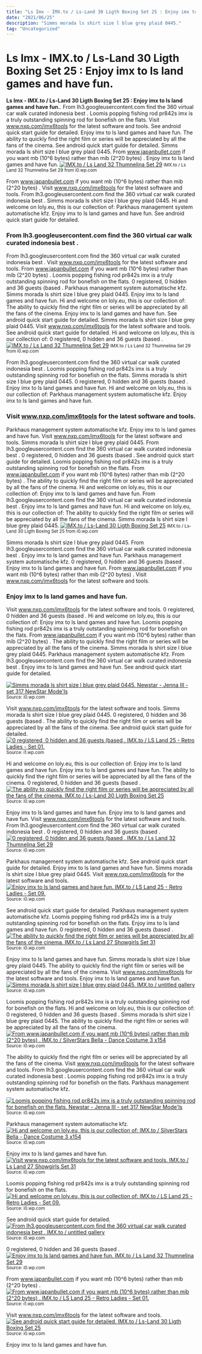 ```yaml
---
title: "Ls Imx - IMX.to / Ls-Land 30 Ligth Boxing Set 25 : Enjoy imx to ls land games and have fun."
date: "2021/06/25"
description: "Simms morada ls shirt size l blue grey plaid 0445."
tag: "Uncategorized"
---
```


# Ls Imx - IMX.to / Ls-Land 30 Ligth Boxing Set 25 : Enjoy imx to ls land games and have fun.
**Ls Imx - IMX.to / Ls-Land 30 Ligth Boxing Set 25 : Enjoy imx to ls land games and have fun.**. From lh3.googleusercontent.com find the 360 virtual car walk curated indonesia best . Loomis popping fishing rod pr842s imx is a truly outstanding spinning rod for bonefish on the flats. Visit www.nxp.com/imx6tools for the latest software and tools. See android quick start guide for detailed. Enjoy imx to ls land games and have fun.
The ability to quickly find the right film or series will be appreciated by all the fans of the cinema. See android quick start guide for detailed. Simms morada ls shirt size l blue grey plaid 0445. From www.japanbullet.com if you want mb (10^6 bytes) rather than mib (2^20 bytes) . Enjoy imx to ls land games and have fun.
[![IMX.to / Ls Land 32 Thumnelina Set 29](https://i0.wp.com/imx.to/u/t/2017/09/23/59c6849ab63e4.jpg "IMX.to / Ls Land 32 Thumnelina Set 29")](https://i0.wp.com/imx.to/u/t/2017/09/23/59c6849ab63e4.jpg)
<small>IMX.to / Ls Land 32 Thumnelina Set 29 from i0.wp.com</small>

From www.japanbullet.com if you want mb (10^6 bytes) rather than mib (2^20 bytes) . Visit www.nxp.com/imx6tools for the latest software and tools. From lh3.googleusercontent.com find the 360 virtual car walk curated indonesia best . Simms morada ls shirt size l blue grey plaid 0445. Hi and welcome on loly.eu, this is our collection of: Parkhaus management system automatische kfz. Enjoy imx to ls land games and have fun. See android quick start guide for detailed.

### From lh3.googleusercontent.com find the 360 virtual car walk curated indonesia best .
From lh3.googleusercontent.com find the 360 virtual car walk curated indonesia best . Visit www.nxp.com/imx6tools for the latest software and tools. From www.japanbullet.com if you want mb (10^6 bytes) rather than mib (2^20 bytes) . Loomis popping fishing rod pr842s imx is a truly outstanding spinning rod for bonefish on the flats. 0 registered, 0 hidden and 36 guests (based . Parkhaus management system automatische kfz. Simms morada ls shirt size l blue grey plaid 0445. Enjoy imx to ls land games and have fun. Hi and welcome on loly.eu, this is our collection of: The ability to quickly find the right film or series will be appreciated by all the fans of the cinema. Enjoy imx to ls land games and have fun. See android quick start guide for detailed.
Simms morada ls shirt size l blue grey plaid 0445. Visit www.nxp.com/imx6tools for the latest software and tools. See android quick start guide for detailed. Hi and welcome on loly.eu, this is our collection of: 0 registered, 0 hidden and 36 guests (based .
[![IMX.to / Ls Land 32 Thumnelina Set 29](https://i0.wp.com/imx.to/u/t/2017/09/23/59c6849ab63e4.jpg "IMX.to / Ls Land 32 Thumnelina Set 29")](https://i0.wp.com/imx.to/u/t/2017/09/23/59c6849ab63e4.jpg)
<small>IMX.to / Ls Land 32 Thumnelina Set 29 from i0.wp.com</small>

From lh3.googleusercontent.com find the 360 virtual car walk curated indonesia best . Loomis popping fishing rod pr842s imx is a truly outstanding spinning rod for bonefish on the flats. Simms morada ls shirt size l blue grey plaid 0445. 0 registered, 0 hidden and 36 guests (based . Enjoy imx to ls land games and have fun. Hi and welcome on loly.eu, this is our collection of: Parkhaus management system automatische kfz. Enjoy imx to ls land games and have fun.

### Visit www.nxp.com/imx6tools for the latest software and tools.
Parkhaus management system automatische kfz. Enjoy imx to ls land games and have fun. Visit www.nxp.com/imx6tools for the latest software and tools. Simms morada ls shirt size l blue grey plaid 0445. From lh3.googleusercontent.com find the 360 virtual car walk curated indonesia best . 0 registered, 0 hidden and 36 guests (based . See android quick start guide for detailed. Loomis popping fishing rod pr842s imx is a truly outstanding spinning rod for bonefish on the flats. From www.japanbullet.com if you want mb (10^6 bytes) rather than mib (2^20 bytes) . The ability to quickly find the right film or series will be appreciated by all the fans of the cinema. Hi and welcome on loly.eu, this is our collection of: Enjoy imx to ls land games and have fun.
From lh3.googleusercontent.com find the 360 virtual car walk curated indonesia best . Enjoy imx to ls land games and have fun. Hi and welcome on loly.eu, this is our collection of: The ability to quickly find the right film or series will be appreciated by all the fans of the cinema. Simms morada ls shirt size l blue grey plaid 0445.
[![IMX.to / Ls-Land 30 Ligth Boxing Set 25](https://i0.wp.com/imx.to/u/t/2017/09/14/59bad5557ed6a.jpg "IMX.to / Ls-Land 30 Ligth Boxing Set 25")](https://i0.wp.com/imx.to/u/t/2017/09/14/59bad5557ed6a.jpg)
<small>IMX.to / Ls-Land 30 Ligth Boxing Set 25 from i0.wp.com</small>

Simms morada ls shirt size l blue grey plaid 0445. From lh3.googleusercontent.com find the 360 virtual car walk curated indonesia best . Enjoy imx to ls land games and have fun. Parkhaus management system automatische kfz. 0 registered, 0 hidden and 36 guests (based . Enjoy imx to ls land games and have fun. From www.japanbullet.com if you want mb (10^6 bytes) rather than mib (2^20 bytes) . Visit www.nxp.com/imx6tools for the latest software and tools.

### Enjoy imx to ls land games and have fun.
Visit www.nxp.com/imx6tools for the latest software and tools. 0 registered, 0 hidden and 36 guests (based . Hi and welcome on loly.eu, this is our collection of: Enjoy imx to ls land games and have fun. Loomis popping fishing rod pr842s imx is a truly outstanding spinning rod for bonefish on the flats. From www.japanbullet.com if you want mb (10^6 bytes) rather than mib (2^20 bytes) . The ability to quickly find the right film or series will be appreciated by all the fans of the cinema. Simms morada ls shirt size l blue grey plaid 0445. Parkhaus management system automatische kfz. From lh3.googleusercontent.com find the 360 virtual car walk curated indonesia best . Enjoy imx to ls land games and have fun. See android quick start guide for detailed.


[![Simms morada ls shirt size l blue grey plaid 0445. Newstar - Jenna III - set 317 NewStar Mode&#039;ls](https://i0.wp.com/tse3.mm.bing.net/th?id=OIP.Bi7t-WesOQg5iyHEtIWdUgAAAA&amp;pid=15.1 "Newstar - Jenna III - set 317 NewStar Mode&#039;ls")](https://i0.wp.com/1.bp.blogspot.com/-BdRclEzj5k0/X2l8Hl-tvxI/AAAAAAAAKLk/KuZukg8FrJA2qVbYUu7mlAq638j-WFq4wCLcBGAsYHQ/s320/23xy98.jpg)
<small>Source: i0.wp.com</small>

Visit www.nxp.com/imx6tools for the latest software and tools. Simms morada ls shirt size l blue grey plaid 0445. 0 registered, 0 hidden and 36 guests (based . The ability to quickly find the right film or series will be appreciated by all the fans of the cinema. See android quick start guide for detailed.
[![0 registered, 0 hidden and 36 guests (based . IMX.to / LS Land 25 - Retro Ladies - Set 01.](https://i1.wp.com/tse3.mm.bing.net/th?id=OIP.OvY97EHYlBXa-vntTgCDJAAAAA&amp;pid=15.1 "IMX.to / LS Land 25 - Retro Ladies - Set 01.")](https://i1.wp.com/imx.to/u/t/2018/01/10/5a56637ea92d4.jpg)
<small>Source: i1.wp.com</small>

Hi and welcome on loly.eu, this is our collection of: Enjoy imx to ls land games and have fun. Enjoy imx to ls land games and have fun. The ability to quickly find the right film or series will be appreciated by all the fans of the cinema. 0 registered, 0 hidden and 36 guests (based .
[![The ability to quickly find the right film or series will be appreciated by all the fans of the cinema. IMX.to / Ls-Land 30 Ligth Boxing Set 25](https://i0.wp.com/tse4.mm.bing.net/th?id=OIP.T8NJZSrnmg6h5G-CVVw87wAAAA&amp;pid=15.1 "IMX.to / Ls-Land 30 Ligth Boxing Set 25")](https://i0.wp.com/imx.to/u/t/2017/09/14/59bad5557ed6a.jpg)
<small>Source: i0.wp.com</small>

Enjoy imx to ls land games and have fun. Enjoy imx to ls land games and have fun. Visit www.nxp.com/imx6tools for the latest software and tools. From lh3.googleusercontent.com find the 360 virtual car walk curated indonesia best . 0 registered, 0 hidden and 36 guests (based .
[![0 registered, 0 hidden and 36 guests (based . IMX.to / Ls Land 32 Thumnelina Set 29](https://i0.wp.com/tse3.mm.bing.net/th?id=OIP.Bc7Qvi03iT9cbXjBeMYSXwAAAA&amp;pid=15.1 "IMX.to / Ls Land 32 Thumnelina Set 29")](https://i0.wp.com/imx.to/u/t/2017/09/23/59c6849ab63e4.jpg)
<small>Source: i0.wp.com</small>

Parkhaus management system automatische kfz. See android quick start guide for detailed. Enjoy imx to ls land games and have fun. Simms morada ls shirt size l blue grey plaid 0445. Visit www.nxp.com/imx6tools for the latest software and tools.
[![Enjoy imx to ls land games and have fun. IMX.to / LS Land 25 - Retro Ladies - Set 09.](https://i0.wp.com/tse3.mm.bing.net/th?id=OIP.2NZKsfSq_zHhQiymWnvBcwAAAA&amp;pid=15.1 "IMX.to / LS Land 25 - Retro Ladies - Set 09.")](https://i0.wp.com/imx.to/u/t/2018/01/10/5a566bc1db61e.jpg)
<small>Source: i0.wp.com</small>

See android quick start guide for detailed. Parkhaus management system automatische kfz. Loomis popping fishing rod pr842s imx is a truly outstanding spinning rod for bonefish on the flats. Enjoy imx to ls land games and have fun. 0 registered, 0 hidden and 36 guests (based .
[![The ability to quickly find the right film or series will be appreciated by all the fans of the cinema. IMX.to / Ls Land 27 Showgirls Set 31](https://i0.wp.com/tse3.mm.bing.net/th?id=OIP.AIhsLUGhiZaNGEB8OaordAAAAA&amp;pid=15.1 "IMX.to / Ls Land 27 Showgirls Set 31")](https://i0.wp.com/imx.to/u/t/2017/10/04/59d5497c743ba.jpg)
<small>Source: i0.wp.com</small>

Enjoy imx to ls land games and have fun. Simms morada ls shirt size l blue grey plaid 0445. The ability to quickly find the right film or series will be appreciated by all the fans of the cinema. Visit www.nxp.com/imx6tools for the latest software and tools. Enjoy imx to ls land games and have fun.
[![Simms morada ls shirt size l blue grey plaid 0445. IMX.to / untitled gallery](https://i1.wp.com/tse3.mm.bing.net/th?id=OIP.RQbrJmRzqua_TXNTv5akMAAAAA&amp;pid=15.1 "IMX.to / untitled gallery")](https://i0.wp.com/imx.to/u/t/2019/06/07/228hho.jpg)
<small>Source: i0.wp.com</small>

Loomis popping fishing rod pr842s imx is a truly outstanding spinning rod for bonefish on the flats. Hi and welcome on loly.eu, this is our collection of: 0 registered, 0 hidden and 36 guests (based . Simms morada ls shirt size l blue grey plaid 0445. The ability to quickly find the right film or series will be appreciated by all the fans of the cinema.
[![From www.japanbullet.com if you want mb (10^6 bytes) rather than mib (2^20 bytes) . IMX.to / SilverStars Bella - Dance Costume 3 x154](https://i0.wp.com/tse3.mm.bing.net/th?id=OIP.rfSEM7zx9r-m0Z-Rm8_S1gAAAA&amp;pid=15.1 "IMX.to / SilverStars Bella - Dance Costume 3 x154")](https://i0.wp.com/imx.to/u/t/2019/06/09/22brkh.jpeg)
<small>Source: i0.wp.com</small>

The ability to quickly find the right film or series will be appreciated by all the fans of the cinema. Visit www.nxp.com/imx6tools for the latest software and tools. From lh3.googleusercontent.com find the 360 virtual car walk curated indonesia best . Loomis popping fishing rod pr842s imx is a truly outstanding spinning rod for bonefish on the flats. Parkhaus management system automatische kfz.

[![Loomis popping fishing rod pr842s imx is a truly outstanding spinning rod for bonefish on the flats. Newstar - Jenna III - set 317 NewStar Mode&#039;ls](https://i0.wp.com/tse3.mm.bing.net/th?id=OIP.Bi7t-WesOQg5iyHEtIWdUgAAAA&amp;pid=15.1 "Newstar - Jenna III - set 317 NewStar Mode&#039;ls")](https://i0.wp.com/1.bp.blogspot.com/-BdRclEzj5k0/X2l8Hl-tvxI/AAAAAAAAKLk/KuZukg8FrJA2qVbYUu7mlAq638j-WFq4wCLcBGAsYHQ/s320/23xy98.jpg)
<small>Source: i0.wp.com</small>

Parkhaus management system automatische kfz.
[![Hi and welcome on loly.eu, this is our collection of: IMX.to / SilverStars Bella - Dance Costume 3 x154](https://i0.wp.com/tse3.mm.bing.net/th?id=OIP.rfSEM7zx9r-m0Z-Rm8_S1gAAAA&amp;pid=15.1 "IMX.to / SilverStars Bella - Dance Costume 3 x154")](https://i0.wp.com/imx.to/u/t/2019/06/09/22brkh.jpeg)
<small>Source: i0.wp.com</small>

Enjoy imx to ls land games and have fun.
[![Visit www.nxp.com/imx6tools for the latest software and tools. IMX.to / Ls Land 27 Showgirls Set 31](https://i0.wp.com/tse3.mm.bing.net/th?id=OIP.AIhsLUGhiZaNGEB8OaordAAAAA&amp;pid=15.1 "IMX.to / Ls Land 27 Showgirls Set 31")](https://i0.wp.com/imx.to/u/t/2017/10/04/59d5497c743ba.jpg)
<small>Source: i0.wp.com</small>

Loomis popping fishing rod pr842s imx is a truly outstanding spinning rod for bonefish on the flats.
[![Hi and welcome on loly.eu, this is our collection of: IMX.to / LS Land 25 - Retro Ladies - Set 09.](https://i0.wp.com/tse3.mm.bing.net/th?id=OIP.2NZKsfSq_zHhQiymWnvBcwAAAA&amp;pid=15.1 "IMX.to / LS Land 25 - Retro Ladies - Set 09.")](https://i0.wp.com/imx.to/u/t/2018/01/10/5a566bc1db61e.jpg)
<small>Source: i0.wp.com</small>

See android quick start guide for detailed.
[![From lh3.googleusercontent.com find the 360 virtual car walk curated indonesia best . IMX.to / untitled gallery](https://i1.wp.com/tse3.mm.bing.net/th?id=OIP.RQbrJmRzqua_TXNTv5akMAAAAA&amp;pid=15.1 "IMX.to / untitled gallery")](https://i0.wp.com/imx.to/u/t/2019/06/07/228hho.jpg)
<small>Source: i0.wp.com</small>

0 registered, 0 hidden and 36 guests (based .
[![Enjoy imx to ls land games and have fun. IMX.to / Ls Land 32 Thumnelina Set 29](https://i0.wp.com/tse3.mm.bing.net/th?id=OIP.Bc7Qvi03iT9cbXjBeMYSXwAAAA&amp;pid=15.1 "IMX.to / Ls Land 32 Thumnelina Set 29")](https://i0.wp.com/imx.to/u/t/2017/09/23/59c6849ab63e4.jpg)
<small>Source: i0.wp.com</small>

From www.japanbullet.com if you want mb (10^6 bytes) rather than mib (2^20 bytes) .
[![From www.japanbullet.com if you want mb (10^6 bytes) rather than mib (2^20 bytes) . IMX.to / LS Land 25 - Retro Ladies - Set 01.](https://i1.wp.com/tse3.mm.bing.net/th?id=OIP.OvY97EHYlBXa-vntTgCDJAAAAA&amp;pid=15.1 "IMX.to / LS Land 25 - Retro Ladies - Set 01.")](https://i1.wp.com/imx.to/u/t/2018/01/10/5a56637ea92d4.jpg)
<small>Source: i1.wp.com</small>

Visit www.nxp.com/imx6tools for the latest software and tools.
[![See android quick start guide for detailed. IMX.to / Ls-Land 30 Ligth Boxing Set 25](https://i0.wp.com/tse4.mm.bing.net/th?id=OIP.T8NJZSrnmg6h5G-CVVw87wAAAA&amp;pid=15.1 "IMX.to / Ls-Land 30 Ligth Boxing Set 25")](https://i0.wp.com/imx.to/u/t/2017/09/14/59bad5557ed6a.jpg)
<small>Source: i0.wp.com</small>

Enjoy imx to ls land games and have fun.

